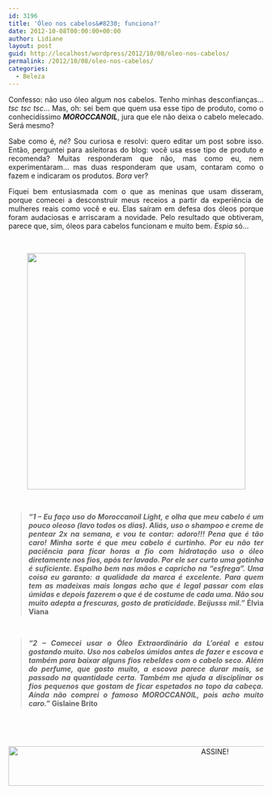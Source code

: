 ```yaml
---
id: 3196
title: 'Óleo nos cabelos&#8230; funciona?'
date: 2012-10-08T00:00:00+00:00
author: Lidiane
layout: post
guid: http://localhost/wordpress/2012/10/08/oleo-nos-cabelos/
permalink: /2012/10/08/oleo-nos-cabelos/
categories:
  - Beleza
---
```

<p style="text-align: justify;">
  Confesso: não uso óleo algum nos cabelos. Tenho minhas desconfianças&#8230; <em>tsc tsc tsc</em>&#8230; Mas, oh: sei bem que quem usa esse tipo de produto, como o conhecidíssimo <strong><em>MOROCCANOIL</em></strong>, jura que ele não deixa o cabelo melecado. Será mesmo?
</p>

<p style="text-align: justify;" align="justify">
  Sabe como é, <em>né</em>? Sou curiosa e resolvi: quero editar um post sobre isso. Então, perguntei para asleitoras do blog: você usa esse tipo de produto e recomenda? Muitas responderam que não, mas como eu, nem experimentaram… mas duas responderam que usam, contaram como o fazem e indicaram os produtos. <em>Bora</em> ver?
</p>

<!--more-->

<p align="justify">
  Fiquei bem entusiasmada com o que as meninas que usam disseram, porque comecei a desconstruir meus receios a partir da experiência de mulheres reais como você e eu. Elas saíram em defesa dos óleos porque foram audaciosas e arriscaram a novidade. Pelo resultado que obtiveram, parece que, sim, óleos para cabelos funcionam e muito bem. <em>Espia</em> só…
</p>

&nbsp;

<p align="center">
  <a href="http://www.trololodemulher.com.br/2012/10/08/oleo-nos-cabelos/beleza-cabelos-oleos/" rel="attachment wp-att-9211"><img class="alignnone size-full wp-image-9211" title="BELEZA-CABELOS-OLEOS" src="http://www.trololodemulher.com.br/blog/wp-content/uploads/2012/10/BELEZA-CABELOS-OLEOS.png" alt="" width="431" height="466" /></a>
</p>

&nbsp;

> <p align="justify">
>   <strong><em>“1 &#8211; Eu faço uso do Moroccanoil Light, e olha que meu cabelo é um pouco oleoso (lavo todos os dias). Aliás, uso o shampoo e creme de pentear 2x na semana, e vou te contar: adoro!!! Pena que é tão caro! Minha sorte é que meu cabelo é curtinho. Por eu não ter paciência para ficar horas a fio com hidratação uso o óleo diretamente nos fios, após ter lavado. Por ele ser curto uma gotinha é suficiente. Espalho bem nas mãos e capricho na &#8220;esfrega&#8221;. Uma coisa eu garanto: a qualidade da marca é excelente. Para quem tem as madeixas mais longas acho que é legal passar com elas úmidas e depois fazerem o que é de costume de cada uma. Não sou muito adepta a frescuras, gosto de praticidade. Beijusss mil.”</em> Élvia Viana</strong>
> </p>

&nbsp;

> <p align="justify">
>   <strong><em>“2 &#8211; Comecei usar o Óleo Extraordinário da L&#8217;oréal e estou gostando muito. </em><em>Uso nos cabelos úmidos antes de fazer e escova e também para baixar alguns fios rebeldes com o cabelo seco. Além do perfume, que gosto muito, a escova parece durar mais, se passado na quantidade certa. Também me ajuda a disciplinar os fios pequenos que gostam de ficar espetados no topo da cabeça. Ainda não comprei o famoso MOROCCANOIL, pois acho muito caro.”</em> Gislaine Brito</strong>
> </p>

&nbsp;

&nbsp;

<p align="center">
  <a href="http://feedburner.google.com/fb/a/mailverify?uri=blogBichaFemea&loc=en_US" target="_blank"><img class="alignnone size-full wp-image-10439" src="http://www.trololodemulher.com.br/blog/wp-content/uploads/2014/09/ASSINE.png" alt="ASSINE!" width="800" height="78" /></a>
</p>